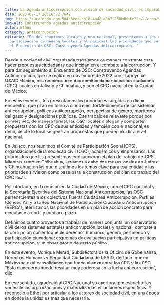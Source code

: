 ```yaml
---
title: La agenda anticorrupción con visión de sociedad civil es imparable
date: 2023-02-17T20:16:22.764Z
img: https://ucarecdn.com/5d4c6eea-cb18-4a48-a8b7-868bdbbfc22c/-/crop/5495x2771/265,660/-/preview/
img-alt: Construyendo agendas anticorrupción
autor: Ethos
category: anticorrupcion
extracto: "En dos reuniones locales y una nacional, presentamos a los comités de
  participación ciudadana locales y al nacional las prioridades que surgieron en
  el Encuentro de OSC: Construyendo Agendas Anticorrupción. "
---
```

Desde la sociedad civil organizada trabajamos de manera constante para hacer propuestas ciudadanas que incidan en el combate a la corrupción. Y para dar seguimiento al Encuentro de OSC: Construyendo Agendas Anticorrupción, que se realizó en noviembre de 2022 con el apoyo de USAID México, nos reunimos con dos comités de participación ciudadana (CPC) locales en Jalisco y Chihuahua, y con el CPC nacional en la Ciudad de México.

En estos eventos,  les presentamos las prioridades surgidas en dicho encuentro, que giran en torno a cinco ejes: fortalecimiento de los sistemas anticorrupción, políticas anticorrupción, perspectiva de género, monitoreo del gasto y designaciones públicas. Este trabajo es relevante porque por primera vez, de manera formal, las OSC locales dialogan y comparten propuestas con los CPC de sus entidades y también con el nacional, es decir, desde lo local se generan propuestas que pueden incidir a nivel nacional.

En Jalisco, nos reunimos el Comité de Participación Social (CPS), organizaciones de la sociedad civil (OSC), académicos y empresarios. Las prioridades que les presentamos enriquecieron el plan de trabajo del CPS. Mientras tanto en Chihuahua, llevamos a cabo dos mesas locales en Juárez y Chihuahua, en las que discutimos los temas clave para esa entidad y las prioridades sirvieron como base para la construcción del plan de trabajo del CPC local.

Por otro lado, en la reunión en la Ciudad de México, con el CPC nacional y la Secretaría Ejecutiva del Sistema Nacional Anticorrupción, las OSC pertenecientes a los colectivos Fuerza Ciudadana Anticorrupción, Perfiles Idóneos Ya! y a la Red Nacional de Participación Ciudadana Anticorrupción (REPCA), aterrizamos las prioridades en un plan de acción concreto para ejecutarse a corto y mediano plazo. 

Definimos cuatro proyectos a trabajar de manera conjunta: un observatorio civil de los sistemas estatales anticorrupción locales y nacional; combate a la corrupción con enfoque de derechos humanos, género, pertinencia y participación ciudadana; esquemas de evaluación participativa en políticas anticorrupción, y un observatorio de gasto público.

En este evento, Monique Murad, Subdirectora de la Oficina de Gobernanza, Derechos Humanos y Seguridad Ciudadana de USAID, destacó  que en México se está consolidando una fuerte alianza entre los CPC y las OSC. “Esta mancuerna puede resultar muy poderosa en la lucha anticorrupción”, dijo.

En ese sentido, agradeció al CPC Nacional su apertura, por escuchar las voces de las organizaciones y materializarlas en acciones específicas. Y reconoció a Ethos por articular a los actores de sociedad civil, en una época en donde la unidad es más que necesaria.